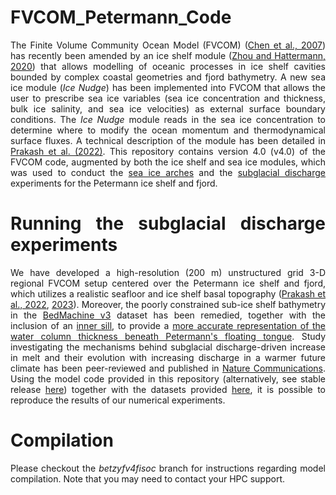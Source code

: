 <div align="justify"> 
  
# FVCOM_Petermann_Code

The Finite Volume Community Ocean Model (FVCOM) ([Chen et al., 2007](https://doi.org/10.1029/2006JC003485)) has recently been amended by an ice shelf module ([Zhou and Hattermann, 2020](https://doi.org/10.1016/j.ocemod.2019.101536)) that allows modelling of oceanic processes in ice shelf cavities bounded by complex coastal geometries and fjord bathymetry. A new sea ice module (<em>Ice Nudge</em>) has been implemented into FVCOM that allows the user to prescribe sea ice variables (sea ice concentration and thickness, bulk ice salinity, and sea ice velocities) as external surface boundary conditions. The <em>Ice Nudge</em> module reads in the sea ice concentration to determine where to modify the ocean momentum and thermodynamical surface fluxes. A technical description of the module has been detailed in [Prakash et al. (2022)](https://doi.org/10.1016/j.mex.2022.101668). This repository contains version 4.0 (v4.0) of the FVCOM code, augmented by both the ice shelf and sea ice modules, which was used to conduct the [sea ice arches](https://doi.org/10.5194/tc-17-5255-2023) and the [subglacial discharge](https://doi.org/10.1038/s41467-025-59469-9) experiments for the Petermann ice shelf and fjord. 

# Running the subglacial discharge experiments

We have developed a high-resolution (200 m) unstructured grid 3-D regional FVCOM setup centered over the Petermann ice shelf and fjord, which utilizes a realistic seafloor and ice shelf basal topography ([Prakash et al., 2022](https://doi.org/10.1016/j.mex.2022.101668), [2023](https://doi.org/10.5194/tc-17-5255-2023)). Moreover, the poorly constrained sub-ice shelf bathymetry in the [BedMachine v3](https://doi.org/10.1002/2017GL074954) dataset has been remedied, together with the inclusion of an [inner sill](https://doi.org/10.1016/j.epsl.2015.04.009), to provide a [more accurate representation of the water column thickness beneath Petermann's floating tongue](https://doi.org/10.1016/j.mex.2022.101668). Study investigating the mechanisms behind subglacial discharge-driven increase in melt and their evolution with increasing discharge in a warmer future climate has been peer-reviewed and published in [Nature Communications](https://doi.org/10.1038/s41467-025-59469-9). Using the model code provided in this repository (alternatively, see stable release [here](https://doi.org/10.5281/zenodo.15084570)) together with the datasets provided [here](https://zenodo.org/doi/10.5281/zenodo.12803093), it is possible to reproduce the results of our numerical experiments. 

# Compilation

Please checkout the <em>betzyfv4fisoc</em> branch for instructions regarding model compilation. Note that you may need to contact your HPC support.  

</div>
